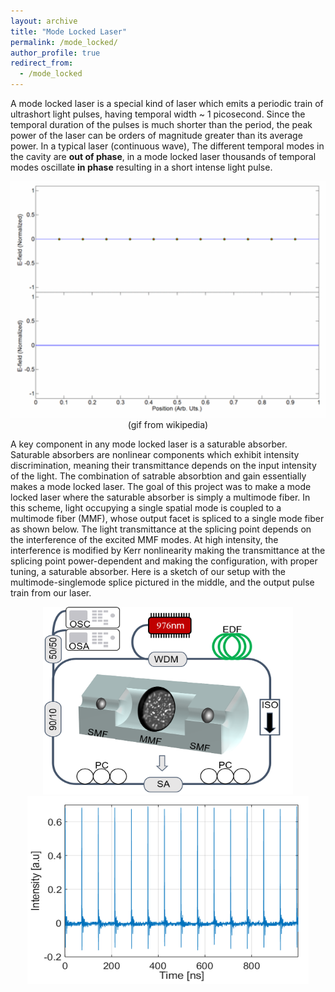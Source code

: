 ```yaml
---
layout: archive
title: "Mode Locked Laser"
permalink: /mode_locked/
author_profile: true
redirect_from:
  - /mode_locked
--- 
```

A mode locked laser is a special kind of laser which emits a periodic train of ultrashort light pulses, having temporal width ~ 1 picosecond. Since the temporal duration of the pulses is much shorter than the period, the peak power of the laser can be orders of magnitude greater than its average power. In a typical laser (continuous wave), The different temporal modes in the cavity are **out of phase**, in a mode locked laser thousands of temporal modes oscillate **in phase** resulting in a short intense light pulse. 

<p align="center">
  <img src='/images/Modelocking.gif' width="800"> (gif from wikipedia)
</p>
A key component in any mode locked laser is a saturable absorber. Saturable absorbers are nonlinear components which exhibit intensity discrimination, meaning their transmittance depends on the input intensity of the light. The combination of satrable absorbtion and gain essentially makes a mode locked laser. The goal of this project was to make a mode locked laser where the saturable absorber is simply a multimode fiber. In this scheme, light occupying a single spatial mode is coupled to a multimode fiber (MMF), whose output facet is spliced to a single mode fiber as shown below. The light transmittance at the splicing point depends on the interference of the excited MMF modes. At high intensity, the interference is modified by Kerr nonlinearity making the transmittance at the splicing point power-dependent and making the configuration, with proper tuning, a saturable absorber. Here is a sketch of our setup with the multimode-singlemode splice pictured in the middle, and the output pulse train from our laser.
<p align="center">
  <img src='/images/Setup.png' width="400" height="300">   <img src='/images/mode_locked_results.png' width="450" height="300">

</p>
